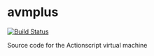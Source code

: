 avmplus
=======

[![Build Status](https://travis-ci.org/crossbridge-community/avmplus.svg?branch=master)](https://travis-ci.org/crossbridge-community/avmplus)

Source code for the Actionscript virtual machine 
